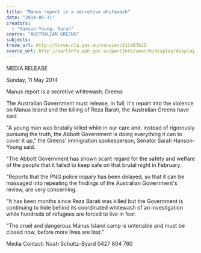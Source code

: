 ```yaml
---
title: "Manus report is a secretive whitewash"
date: "2014-05-11"
creators:
  - "Hanson-Young, Sarah"
source: "AUSTRALIAN GREENS"
subjects:
trove_url: http://trove.nla.gov.au/version/211407622
source_url: http://parlinfo.aph.gov.au/parlInfo/search/display/display.w3p;query=Id%3A%22media/pressrel/3161087%22
---
```


 MEDIA RELEASE   

 Sunday, 11 May 2014   

 Manus report is a secretive whitewash: Greens   

 The Australian Government must release, in full, it's report into the violence on Manus Island and  the killing of Reza Barati, the Australian Greens have said.   

 "A young man was brutally killed while in our care and, instead of rigorously pursuing the truth, the  Abbott Government is doing everything it can to cover it up," the Greens' immigration spokesperson,  Senator Sarah Hanson-Young said.   

 "The Abbott Government has shown scant regard for the safety and welfare of the people that it  failed to keep safe on that brutal night in February.   

 "Reports that the PNG police inquiry has been delayed, so that it can be massaged into repeating the  findings of the Australian Government's review, are very concerning.   

 "It has been months since Reza Barati was killed but the Government is continuing to hide behind its  coordinated whitewash of an investigation while hundreds of refugees are forced to live in fear.   

 "The cruel and dangerous Manus Island camp is untenable and must be closed now, before more  lives are lost."   

 

 Media Contact: Noah Schultz-Byard 0427 604 760   

